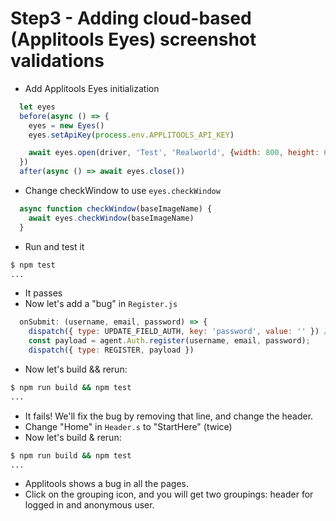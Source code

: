 # Step3 - Adding cloud-based (Applitools Eyes) screenshot validations

* Add Applitools Eyes initialization

```js
  let eyes
  before(async () => {
    eyes = new Eyes()
    eyes.setApiKey(process.env.APPLITOOLS_API_KEY)

    await eyes.open(driver, 'Test', 'Realworld', {width: 800, height: 600})
  })
  after(async () => await eyes.close())
```

* Change checkWindow to use `eyes.checkWindow`

```js
  async function checkWindow(baseImageName) {
    await eyes.checkWindow(baseImageName)
  }
```

* Run and test it

```sh
$ npm test
...
```

* It passes
* Now let's add a "bug" in `Register.js`

```js
  onSubmit: (username, email, password) => {
    dispatch({ type: UPDATE_FIELD_AUTH, key: 'password', value: '' }) // add this line
    const payload = agent.Auth.register(username, email, password);
    dispatch({ type: REGISTER, payload })
```

* Now let's build && rerun:

```sh
$ npm run build && npm test
...
```

* It fails! We'll fix the bug by removing that line, and change the header.
* Change "Home" in `Header.s` to "StartHere" (twice)
* Now let's build & rerun:

```sh
$ npm run build && npm test
...
```

* Applitools shows a bug in all the pages.
* Click on the grouping icon, and you will get two groupings: header for logged in and anonymous user.
